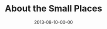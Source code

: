 ---
layout: message
category: message
series: "God Is ____"
title: "About the Small Places"
date: 2013-08-10-00-00
message_id: 806
audio: "http://s3.amazonaws.com/crossroads-media/media/legacy/mp3/god_is_05.mp3"
audio-duration: "40:14"
description: "Mosa Sono gives us a South African perspective on who God is."
video: "https://s3.amazonaws.com/crossroadsvideomessages/god_is_05.mp4"
video-duration: "40:19"
video-image: "http://s3.amazonaws.com/crossroads-media/images/legacy/content/god_is_05_still.jpg"
program: "http://s3.amazonaws.com/crossroads-media/media/legacy/documents/08_10-11_13Program_LO.pdf"
flag: "N"
---